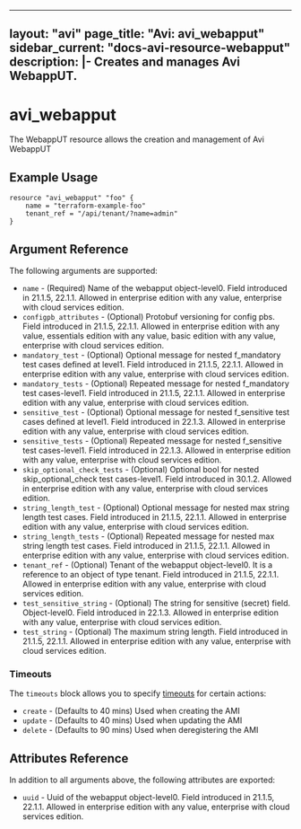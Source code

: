 <!--
    Copyright 2021 VMware, Inc.
    SPDX-License-Identifier: Mozilla Public License 2.0
-->
---
layout: "avi"
page_title: "Avi: avi_webapput"
sidebar_current: "docs-avi-resource-webapput"
description: |-
  Creates and manages Avi WebappUT.
---

# avi_webapput

The WebappUT resource allows the creation and management of Avi WebappUT

## Example Usage

```hcl
resource "avi_webapput" "foo" {
    name = "terraform-example-foo"
    tenant_ref = "/api/tenant/?name=admin"
}
```

## Argument Reference

The following arguments are supported:

* `name` - (Required) Name of the webapput object-level0. Field introduced in 21.1.5, 22.1.1. Allowed in enterprise edition with any value, enterprise with cloud services edition.
* `configpb_attributes` - (Optional) Protobuf versioning for config pbs. Field introduced in 21.1.5, 22.1.1. Allowed in enterprise edition with any value, essentials edition with any value, basic edition with any value, enterprise with cloud services edition.
* `mandatory_test` - (Optional) Optional message for nested f_mandatory test cases defined at level1. Field introduced in 21.1.5, 22.1.1. Allowed in enterprise edition with any value, enterprise with cloud services edition.
* `mandatory_tests` - (Optional) Repeated message for nested f_mandatory test cases-level1. Field introduced in 21.1.5, 22.1.1. Allowed in enterprise edition with any value, enterprise with cloud services edition.
* `sensitive_test` - (Optional) Optional message for nested f_sensitive test cases defined at level1. Field introduced in 22.1.3. Allowed in enterprise edition with any value, enterprise with cloud services edition.
* `sensitive_tests` - (Optional) Repeated message for nested f_sensitive test cases-level1. Field introduced in 22.1.3. Allowed in enterprise edition with any value, enterprise with cloud services edition.
* `skip_optional_check_tests` - (Optional) Optional bool for nested skip_optional_check test cases-level1. Field introduced in 30.1.2. Allowed in enterprise edition with any value, enterprise with cloud services edition.
* `string_length_test` - (Optional) Optional message for nested  max string length test cases. Field introduced in 21.1.5, 22.1.1. Allowed in enterprise edition with any value, enterprise with cloud services edition.
* `string_length_tests` - (Optional) Repeated message for nested  max string length test cases. Field introduced in 21.1.5, 22.1.1. Allowed in enterprise edition with any value, enterprise with cloud services edition.
* `tenant_ref` - (Optional) Tenant of the webapput object-level0. It is a reference to an object of type tenant. Field introduced in 21.1.5, 22.1.1. Allowed in enterprise edition with any value, enterprise with cloud services edition.
* `test_sensitive_string` - (Optional) The string for sensitive (secret) field. Object-level0. Field introduced in 22.1.3. Allowed in enterprise edition with any value, enterprise with cloud services edition.
* `test_string` - (Optional) The maximum string length. Field introduced in 21.1.5, 22.1.1. Allowed in enterprise edition with any value, enterprise with cloud services edition.


### Timeouts

The `timeouts` block allows you to specify [timeouts](https://www.terraform.io/docs/configuration/resources.html#timeouts) for certain actions:

* `create` - (Defaults to 40 mins) Used when creating the AMI
* `update` - (Defaults to 40 mins) Used when updating the AMI
* `delete` - (Defaults to 90 mins) Used when deregistering the AMI

## Attributes Reference

In addition to all arguments above, the following attributes are exported:

* `uuid` -  Uuid of the webapput object-level0. Field introduced in 21.1.5, 22.1.1. Allowed in enterprise edition with any value, enterprise with cloud services edition.

